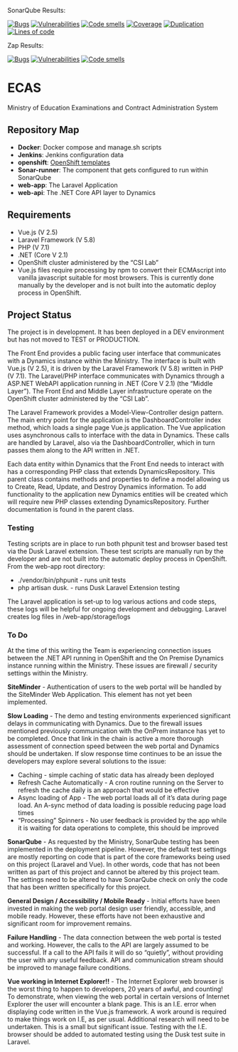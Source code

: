 SonarQube Results:

[![Bugs](https://sonarqube-pvpywj-tools.pathfinder.gov.bc.ca/api/badges/measure?key=ecas&metric=bugs&template=FLAT)](https://sonarqube-pvpywj-tools.pathfinder.gov.bc.ca/dashboard?id=ecas) [![Vulnerabilities](https://sonarqube-pvpywj-tools.pathfinder.gov.bc.ca/api/badges/measure?key=ecas&metric=vulnerabilities&template=FLAT)](https://sonarqube-pvpywj-tools.pathfinder.gov.bc.ca/dashboard?id=ecas) [![Code smells](https://sonarqube-pvpywj-tools.pathfinder.gov.bc.ca/api/badges/measure?key=ecas&metric=code_smells&template=FLAT)](https://sonarqube-pvpywj-tools.pathfinder.gov.bc.ca/dashboard?id=ecas) [![Coverage](https://sonarqube-pvpywj-tools.pathfinder.gov.bc.ca/api/badges/measure?key=ecas&metric=coverage&template=FLAT)](https://sonarqube-pvpywj-tools.pathfinder.gov.bc.ca/dashboard?id=ecas) [![Duplication](https://sonarqube-pvpywj-tools.pathfinder.gov.bc.ca/api/badges/measure?key=ecas&metric=duplicated_lines_density&template=FLAT)](https://sonarqube-pvpywj-tools.pathfinder.gov.bc.ca/dashboard?id=ecas) [![Lines of code](https://sonarqube-pvpywj-tools.pathfinder.gov.bc.ca/api/badges/measure?key=ecas&metric=lines&template=FLAT)](https://sonarqube-pvpywj-tools.pathfinder.gov.bc.ca/dashboard?id=ecas) 

Zap Results:

[![Bugs](https://sonarqube-pvpywj-tools.pathfinder.gov.bc.ca/api/badges/measure?key=ECAS-Zap&metric=bugs&template=FLAT)](https://sonarqube-pvpywj-tools.pathfinder.gov.bc.ca/dashboard?id=ECAS-Zap) [![Vulnerabilities](https://sonarqube-pvpywj-tools.pathfinder.gov.bc.ca/api/badges/measure?key=ECAS-Zap&metric=vulnerabilities&template=FLAT)](https://sonarqube-pvpywj-tools.pathfinder.gov.bc.ca/dashboard?id=ECAS-Zap) [![Code smells](https://sonarqube-pvpywj-tools.pathfinder.gov.bc.ca/api/badges/measure?key=ECAS-Zap&metric=code_smells&template=FLAT)](https://sonarqube-pvpywj-tools.pathfinder.gov.bc.ca/dashboard?id=ECAS-Zap)

# ECAS
Ministry of Education Examinations and Contract Administration System

Repository Map
--------------
- **Docker**: Docker compose and manage.sh scripts
- **Jenkins**: Jenkins configuration data
- **openshift**: [OpenShift templates](openshift/templates/README.md)
- **Sonar-runner**: The component that gets configured to run within SonarQube
- **web-app**: The Laravel Application
- **web-api**: The .NET Core API layer to Dynamics

## Requirements

* Vue.js (V 2.5)
* Laravel Framework (V 5.8)
* PHP (V 7.1)
* .NET (Core V 2.1) 
* OpenShift cluster administered by the “CSI Lab”
* Vue.js files require processing by npm to convert their ECMAscript into vanilla javascript suitable for most browsers. This is currently done manually by the developer and is not built into the automatic deploy process in OpenShift. 

## Project Status

The project is in development. It has been deployed in a DEV environment but has not moved to TEST or PRODUCTION.

The Front End provides a public facing user interface that communicates with a Dynamics instance within the Ministry. The interface is built with Vue.js (V 2.5), it is driven by the Laravel Framework (V 5.8) written in PHP (V 7.1). The Laravel/PHP interface communicates with Dynamics through a ASP.NET WebAPI application running in  .NET (Core V 2.1) (the “Middle Layer”). The Front End and Middle Layer infrastructure operate on the OpenShift cluster administered by the “CSI Lab”.

The Laravel Framework provides a Model-View-Controller design pattern. The main entry point for the application is the DashboardController index method, which loads a single page Vue.js application. The Vue application uses asynchronous calls to interface with the data in Dynamics. These calls are handled by Laravel, also via the DashboardController, which in turn passes them along to the API written in .NET.

Each data entity within Dynamics that the Front End needs to interact with has a corresponding PHP class that extends DynamicsRepository. This parent class contains methods and properties to define a model allowing us to Create, Read, Update, and Destroy Dynamics information. To add functionality to the application new Dynamics entities will be created which will require new PHP classes extending DynamicsRepository. Further documentation is found in the parent class.

### Testing

Testing scripts are in place to run both phpunit test and browser based test via the Dusk Laravel extension. These test scripts are manually run by the developer and are not built into the automatic deploy process in OpenShift. From the web-app root directory:

* ./vendor/bin/phpunit - runs unit tests
* php artisan dusk. - runs Dusk Laravel Extension testing

The Laravel application is set-up to log various actions and code steps, these logs will be helpful for ongoing development and debugging. Laravel creates log files in /web-app/storage/logs

### To Do

At the time of this writing the Team is experiencing connection issues between the .NET API running in OpenShift and the On Premise Dynamics instance running within the Ministry. These issues are firewall / security settings within the Ministry.

**SiteMinder** - Authentication of users to the web portal will be handled by the SiteMinder Web Application. This element has not yet been implemented.

**Slow Loading** - The demo and testing environments experienced significant delays in communicating with Dynamics. Due to the firewall issues mentioned previously communication with the OnPrem instance has yet to be completed. Once that link in the chain is active a more thorough assessment of connection speed between the web portal and Dynamics should be undertaken. If slow response time continues to be an issue the developers may explore several solutions to the issue:
* Caching - simple caching of static data has already been deployed
* Refresh Cache Automatically - A cron routine running on the Server to refresh the cache daily is an approach that would be effective
* Async loading of App - The web portal loads all of it’s data during page load. An A-sync method of data loading is possible reducing page load times
* “Processing” Spinners - No user feedback is provided by the app while it is waiting for data operations to complete, this should be improved

**SonarQube** - As requested by the Ministry, SonarQube testing has been implemented in the deployment pipeline. However, the default test settings are mostly reporting on code that is part of the core frameworks being used on this project (Laravel and Vue). In other words, code that has not been written as part of this project and cannot be altered by this project team. The settings need to be altered to have SonarQube check on only the code that has been written specifically for this project.

**General Design / Accessibility / Mobile Ready** - Initial efforts have been invested in making the web portal design user friendly, accessible, and mobile ready. However, these efforts have not been exhaustive and significant room for improvement remains.

**Failure Handling** - The data connection between the web portal is tested and working. However, the calls to the API are largely assumed to be successful. If a call to the API fails it will do so “quietly”, without providing the user with any useful feedback. API and communication stream should be improved to manage failure conditions.

**Vue working in Internet Explorer!!** - The Internet Explorer web browser is the worst thing to happen to developers, 20 years of awful, and counting! To demonstrate, when viewing the web portal in certain versions of Internet Explorer the user will encounter a blank page. This is an I.E. error when displaying code written in the Vue.js framework. A work around is required to make things work on I.E, as per usual. Additional research will need to be undertaken. This is a small but significant issue. Testing with the I.E. browser should be added to automated testing using the Dusk test suite in Laravel.
